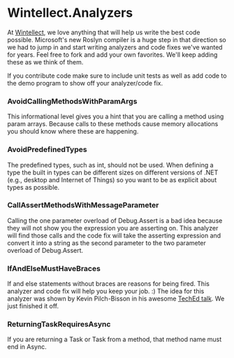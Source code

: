 # Wintellect.Analyzers #

At [Wintellect](http://www.wintellect.com), we love anything that will help us write the best code possible. Microsoft's new Roslyn compiler is a huge step in that direction so we had to jump in and start writing analyzers and code fixes we've wanted for years. Feel free to fork and add your own favorites. We'll keep adding these as we think of them.

If you contribute code make sure to include unit tests as well as add code to the demo program to show off your analyzer/code fix.

### AvoidCallingMethodsWithParamArgs ###
This informational level gives you a hint that you are calling a method using param arrays. Because calls to these methods cause memory allocations you should know where these are happening.

### AvoidPredefinedTypes ###
The predefined types, such as int, should not be used. When defining a type the built in types can be different sizes on different versions of .NET (e.g., desktop and Internet of Things) so you want to be as explicit about types as possible. 

### CallAssertMethodsWithMessageParameter ###
Calling the one parameter overload of Debug.Assert is a bad idea because they will not show you the expression you are asserting on. This analyzer will find those calls and the code fix will take the asserting expression and convert it into a string as the second parameter to the two parameter overload of Debug.Assert.

### IfAndElseMustHaveBraces ###
If and else statements without braces are reasons for being fired. This analyzer and code fix will help you keep your job. :) The idea for this analyzer was shown by Kevin Pilch-Bisson in his awesome [TechEd talk](http://channel9.msdn.com/Events/TechEd/Europe/2014/DEV-B345). We just finished it off.

### ReturningTaskRequiresAsync ###
If you are returning a Task or Task<T> from a method, that method name must end in Async.
 